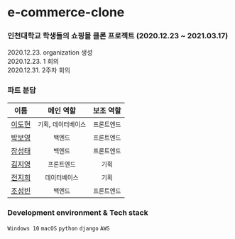 # e-commerce-clone
### 인천대학교 학생들의 쇼핑몰 클론 프로젝트 (2020.12.23 ~ 2021.03.17)   
2020.12.23. organization 생성   
2020.12.23. 1 회의   
2020.12.31. 2주차 회의
   
### 파트 분담   
| 이름  |  메인 역할  | 보조 역할 |
|:----:|:-------:|:-------:|
| [이도현](https://github.com/ksmfou98) | `기획`, `데이터베이스` | `프론트엔드` |
| [박보영](https://github.com/boyouth) | `백엔드` | `프론트엔드` |
| [장성태](https://github.com/mungiyo) | `백엔드` | `프론트엔드` |
| [김지영](https://github.com/Jeong-jeong)  | `프론트엔드` | `기획` |
| [전지희](https://github.com/GHeeJeon)  | `데이터베이스` | `기획` |
| [조성빈](https://github.com/hseol)  | `백엔드` | `프론트엔드` |   
   
### Development environment & Tech stack   
`Windows 10` `macOS` `python` `django` `AWS`
